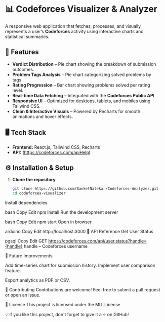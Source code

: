 # 📊 Codeforces Visualizer & Analyzer

A responsive web application that fetches, processes, and visually represents a user’s **Codeforces** activity using interactive charts and statistical summaries.

## 🚀 Features
- **Verdict Distribution** – Pie chart showing the breakdown of submission outcomes.
- **Problem Tags Analysis** – Pie chart categorizing solved problems by tags.
- **Rating Progression** – Bar chart showing problems solved per rating level.
- **Real-time Data Fetching** – Integrated with the **Codeforces Public API**.
- **Responsive UI** – Optimized for desktops, tablets, and mobiles using Tailwind CSS.
- **Clean & Interactive Visuals** – Powered by Recharts for smooth animations and hover effects.

## 🖥 Tech Stack
- **Frontend:** React.js, Tailwind CSS, Recharts
- **API:** (https://codeforces.com/apiHelp)

## ⚙️ Installation & Setup
1. **Clone the repository**
   ```bash
   git clone https://github.com/SanketNatekar/Codeforces-Analyzer.git
   cd codeforces-visualizer
Install dependencies

bash
Copy
Edit
npm install
Run the development server

bash
Copy
Edit
npm start
Open in browser

arduino
Copy
Edit
http://localhost:3000
📡 API Reference
Get User Status

pgsql
Copy
Edit
GET https://codeforces.com/api/user.status?handle={handle}
handle – Codeforces username


📌 Future Improvements

Add time-series chart for submission history.
Implement user comparison feature.

Export analytics as PDF or CSV.

🤝 Contributing
Contributions are welcome! Feel free to submit a pull request or open an issue.

📜 License
This project is licensed under the MIT License.

💡 If you like this project, don't forget to give it a ⭐ on GitHub!

